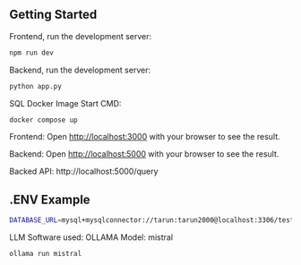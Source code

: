## Getting Started

Frontend, run the development server:

```bash
npm run dev
```

Backend, run the development server:

```bash
python app.py
```

SQL Docker Image Start CMD:
```bash
docker compose up
```


Frontend: Open [http://localhost:3000](http://localhost:3000) with your browser to see the result.

Backend: Open [http://localhost:5000](http://localhost:5000) with your browser to see the result.

Backed API: http://localhost:5000/query

## .ENV Example

```bash
DATABASE_URL=mysql+mysqlconnector://tarun:tarun2000@localhost:3306/test
```

LLM Software used: OLLAMA
Model: mistral

```bash
ollama run mistral
```


